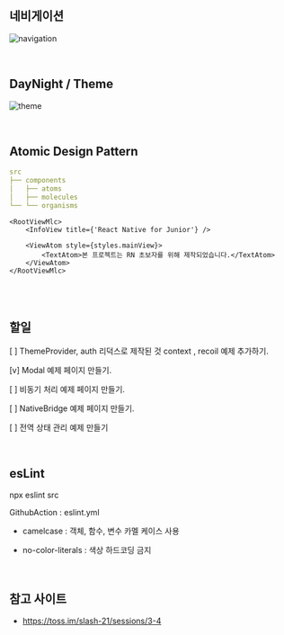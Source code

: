 ## 네비게이션

![navigation](https://github.com/KimJeonghun91/rnBoilerPlate/assets/39161206/a46e77eb-48d5-4d76-b2fa-94a1bbf0e692)

<br/>

## DayNight / Theme

![theme](https://github.com/KimJeonghun91/rnBoilerPlate/assets/39161206/a9e83665-e6fa-4920-86b7-aec43f91e856)

<br/>

## Atomic Design Pattern

```yaml
src
├── components
│   ├── atoms
│   ├── molecules
└── └── organisms
```

```tsx
<RootViewMlc>
    <InfoView title={'React Native for Junior'} />

    <ViewAtom style={styles.mainView}>
        <TextAtom>본 프로젝트는 RN 초보자를 위해 제작되었습니다.</TextAtom>
    </ViewAtom>
</RootViewMlc>
```

<br/>
<br/>

## 할일

[ ] ThemeProvider, auth 리덕스로 제작된 것 context , recoil 예제 추가하기.

[v] Modal 예제 페이지 만들기.

[ ] 비동기 처리 예제 페이지 만들기.

[ ] NativeBridge 예제 페이지 만들기.

[ ] 전역 상태 관리 예제 만들기

<br/>

## esLint

npx eslint src

GithubAction : eslint.yml

- camelcase : 객체, 함수, 변수 카멜 케이스 사용

- no-color-literals : 색상 하드코딩 금지

<br/>

## 참고 사이트

- https://toss.im/slash-21/sessions/3-4
